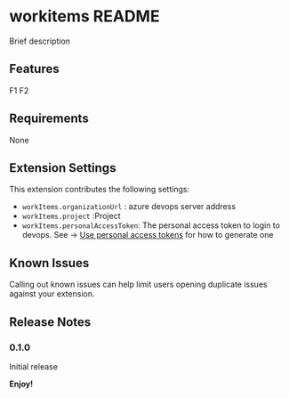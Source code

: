 # workitems README

Brief description

## Features

F1 
F2


## Requirements

None

## Extension Settings

This extension contributes the following settings:

* `workItems.organizationUrl` : azure devops server address
* `workItems.project` :Project
* `workItems.personalAccessToken`: The personal access token to login to devops.  See -> [Use personal access tokens](https://learn.microsoft.com/en-us/azure/devops/organizations/accounts/use-personal-access-tokens-to-authenticate?view=azure-devops&tabs=Windows) for how to generate one

## Known Issues

Calling out known issues can help limit users opening duplicate issues against your extension.

## Release Notes

### 0.1.0

Initial release

**Enjoy!**
